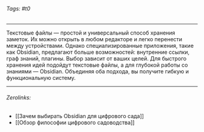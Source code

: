 ###### Tags:  #t0
___
Текстовые файлы — простой и универсальный способ хранения заметок. Их можно открыть в любом редакторе и легко перенести между устройствами. Однако специализированные приложения, такие как Obsidian, предлагают больше возможностей: внутренние ссылки, граф знаний, плагины. Выбор зависит от ваших целей. Для быстрого хранения идей подойдут текстовые файлы, а для глубокой работы со знаниями — Obsidian. Объединяя оба подхода, вы получите гибкую и функциональную систему.
___
###### Zerolinks: 
- [[Зачем выбирать Obsidian для цифрового сада]]
- [[Обзор философии цифрового садоводства]]